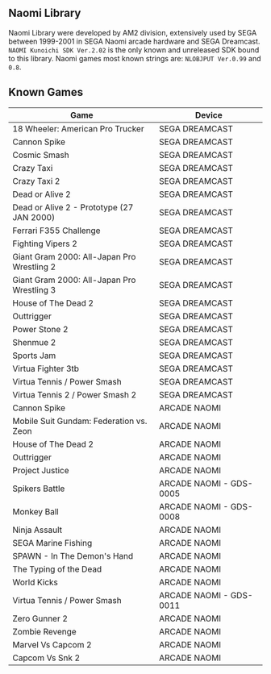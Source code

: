 ## Naomi Library

Naomi Library were developed by AM2 division, extensively used by SEGA between 1999-2001 in SEGA Naomi arcade hardware and SEGA Dreamcast.
`NAOMI Kunoichi SDK Ver.2.02` is the only known and unreleased SDK bound to this library.
Naomi games most known strings are: `NLOBJPUT Ver.0.99` and `0.8`.

## Known Games

| Game                                       | Device                  |
| ------------------------------------------ | ----------------------- |
| 18 Wheeler: American Pro Trucker           | SEGA DREAMCAST          |
| Cannon Spike                               | SEGA DREAMCAST          |
| Cosmic Smash                               | SEGA DREAMCAST          |
| Crazy Taxi                                 | SEGA DREAMCAST          |
| Crazy Taxi 2                               | SEGA DREAMCAST          |
| Dead or Alive 2                            | SEGA DREAMCAST          |
| Dead or Alive 2 - Prototype (27 JAN 2000)  | SEGA DREAMCAST          |
| Ferrari F355 Challenge                     | SEGA DREAMCAST          |
| Fighting Vipers 2                          | SEGA DREAMCAST          |
| Giant Gram 2000: All-Japan Pro Wrestling 2 | SEGA DREAMCAST          |
| Giant Gram 2000: All-Japan Pro Wrestling 3 | SEGA DREAMCAST          |
| House of The Dead 2                        | SEGA DREAMCAST          |
| Outtrigger                                 | SEGA DREAMCAST          |
| Power Stone 2                              | SEGA DREAMCAST          |
| Shenmue 2                                  | SEGA DREAMCAST          |
| Sports Jam                                 | SEGA DREAMCAST          |
| Virtua Fighter 3tb                         | SEGA DREAMCAST          |
| Virtua Tennis / Power Smash                | SEGA DREAMCAST          |
| Virtua Tennis 2 / Power Smash 2            | SEGA DREAMCAST          |
| Cannon Spike                               | ARCADE NAOMI            |
| Mobile Suit Gundam: Federation vs. Zeon    | ARCADE NAOMI            |
| House of The Dead 2                        | ARCADE NAOMI            |
| Outtrigger                                 | ARCADE NAOMI            |
| Project Justice                            | ARCADE NAOMI            |
| Spikers Battle                             | ARCADE NAOMI - GDS-0005 |
| Monkey Ball                                | ARCADE NAOMI - GDS-0008 |
| Ninja Assault                              | ARCADE NAOMI            |
| SEGA Marine Fishing                        | ARCADE NAOMI            |
| SPAWN - In The Demon's Hand                | ARCADE NAOMI            |
| The Typing of the Dead                     | ARCADE NAOMI            |
| World Kicks                                | ARCADE NAOMI            |
| Virtua Tennis / Power Smash                | ARCADE NAOMI - GDS-0011 |
| Zero Gunner 2                              | ARCADE NAOMI            |
| Zombie Revenge                             | ARCADE NAOMI            |
| Marvel Vs Capcom 2                         | ARCADE NAOMI            |
| Capcom Vs Snk 2                            | ARCADE NAOMI            |


